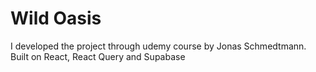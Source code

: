 # Wild Oasis

I developed the project through udemy course by Jonas Schmedtmann. Built on React, React Query and Supabase

